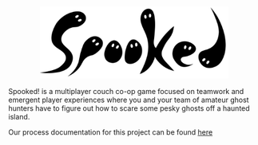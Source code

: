 <p align="center">
  <img src="https://github.com/turnerdylan/Ghostbusters/blob/master/Ghostbusters/Documentation/Images/Spooked-logo-b.png" width="75%">
</p>


Spooked! is a multiplayer couch co-op game focused on teamwork and emergent player experiences where you and your team of amateur ghost hunters have to figure out how to scare some pesky ghosts off a haunted island. 


Our process documentation for this project can be found [here](https://github.com/turnerdylan/Ghostbusters/tree/master/Ghostbusters/Documentation)
